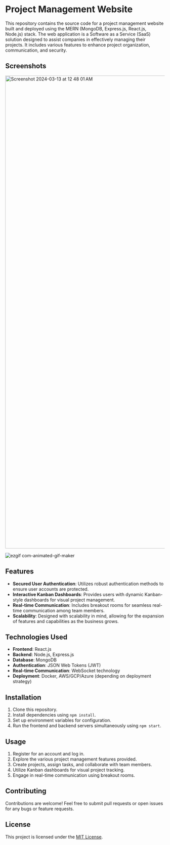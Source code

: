 # Project Management Website

This repository contains the source code for a project management website built and deployed using the MERN (MongoDB, Express.js, React.js, Node.js) stack. The web application is a Software as a Service (SaaS) solution designed to assist companies in effectively managing their projects. It includes various features to enhance project organization, communication, and security.

## Screenshots

<img width="1496" alt="Screenshot 2024-03-13 at 12 48 01 AM" src="https://github.com/ameyagidh/ProjectManagementWebsite/assets/65457905/1356fecb-aee4-479d-8ce2-18013370e326">

![ezgif com-animated-gif-maker](https://github.com/ameyagidh/ProjectManagementWebsite/assets/65457905/03466620-5226-4680-9bd6-fc03650d55fc)


## Features

- **Secured User Authentication**: Utilizes robust authentication methods to ensure user accounts are protected.
- **Interactive Kanban Dashboards**: Provides users with dynamic Kanban-style dashboards for visual project management.
- **Real-time Communication**: Includes breakout rooms for seamless real-time communication among team members.
- **Scalability**: Designed with scalability in mind, allowing for the expansion of features and capabilities as the business grows.

## Technologies Used

- **Frontend**: React.js
- **Backend**: Node.js, Express.js
- **Database**: MongoDB
- **Authentication**: JSON Web Tokens (JWT)
- **Real-time Communication**: WebSocket technology
- **Deployment**: Docker, AWS/GCP/Azure (depending on deployment strategy)

## Installation

1. Clone this repository.
2. Install dependencies using `npm install`.
3. Set up environment variables for configuration.
4. Run the frontend and backend servers simultaneously using `npm start`.

## Usage

1. Register for an account and log in.
2. Explore the various project management features provided.
3. Create projects, assign tasks, and collaborate with team members.
4. Utilize Kanban dashboards for visual project tracking.
5. Engage in real-time communication using breakout rooms.

## Contributing

Contributions are welcome! Feel free to submit pull requests or open issues for any bugs or feature requests.

## License

This project is licensed under the [MIT License](LICENSE).
